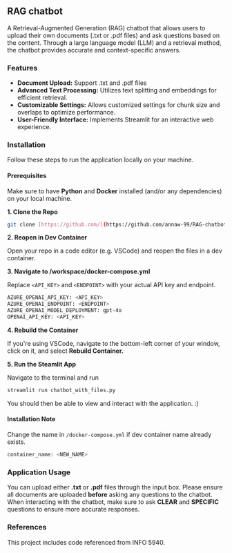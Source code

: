 ## RAG chatbot

A Retrieval-Augmented Generation (RAG) chatbot that allows users to upload their own documents (.txt or .pdf files) and ask questions based on the content. Through a large language model (LLM) and a retrieval method, the chatbot provides accurate and context-specific answers.

### Features

- **Document Upload:** Support .txt and .pdf files
- **Advanced Text Processing:** Utilizes text splitting and embeddings for efficient retrieval.
- **Customizable Settings:** Allows customized settings for chunk size and overlaps to optimize performance.
- **User-Friendly Interface:** Implements Streamlit for an interactive web experience.

### Installation

Follow these steps to run the application locally on your machine.

#### Prerequisites

Make sure to have **Python** and **Docker** installed (and/or any dependencies) on your local machine.

**1. Clone the Repo**
   
   ```sh
   git clone [https://github.com/](https://github.com/annaw-99/RAG-chatbot)
   ```

**2. Reopen in Dev Container**

   Open your repo in a code editor (e.g. VSCode) and reopen the files in a dev container.

**3. Navigate to /workspace/docker-compose.yml**

   Replace `<API_KEY>` and `<ENDPOINT>` with your actual API key and endpoint.
   ```sh
   AZURE_OPENAI_API_KEY: <API_KEY>
   AZURE_OPENAI_ENDPOINT: <ENDPOINT>
   AZURE_OPENAI_MODEL_DEPLOYMENT: gpt-4o
   OPENAI_API_KEY: <API_KEY>
   ```

**4. Rebuild the Container**

   If you're using VSCode, navigate to the bottom-left corner of your window, click on it, and select **Rebuild Container.**

**5. Run the Steamlit App**

   Navigate to the terminal and run
   ```sh
   streamlit run chatbot_with_files.py
   ```
You should then be able to view and interact with the application. :)

#### Installation Note

Change the name in `/docker-compose.yml` if dev container name already exists.

   ```sh
   container_name: <NEW_NAME>
   ```

### Application Usage

You can upload either **.txt** or **.pdf** files through the input box. Please ensure all documents are uploaded **before** asking any questions to the chatbot. When interacting with the chatbot, make sure to ask **CLEAR** and **SPECIFIC** questions to ensure more accurate responses.

### References

This project includes code referenced from INFO 5940.
